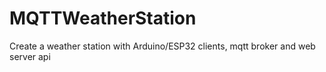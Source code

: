 # MQTTWeatherStation
Create a weather station with Arduino/ESP32 clients, mqtt broker and web server api
